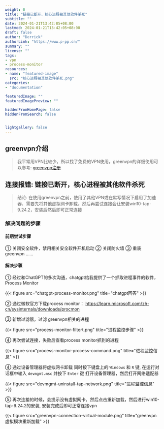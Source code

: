 ```yaml
---
weight: 0
title: "链接已断开，核心进程被其他软件杀死"
subtitle: ""
date: 2024-01-21T13:42:05+08:00
lastmod: 2024-01-21T13:42:05+08:00
draft: false
author: "Derrick"
authorLink: "https://www.p-pp.cn/"
summary: ""
license: ""
tags: 
- vpn
- process-monitor
resources:
- name: "featured-image"
  src: "核心进程被其他软件杀死.png"
categories: 
- "documentation"

featuredImage: ""
featuredImagePreview: ""

hiddenFromHomePage: false
hiddenFromSearch: false


lightgallery: false
---
```


## greenvpn介绍

> 我平常用VPN比较少，所以找了免费的VPN使用，greenvpn的详细使用可以参考: [greenvpn注册](../greenvpn-register#greenvpn-register)

## 连接报错: 链接已断开，核心进程被其他软件杀死

> 结论: 在使用greenvpn之前，使用了其他VPN或在默写情况下启用了加速器，需要先将其他虚拟网卡卸载，然后再尝试连接会让安装win10-tap-9.24.2，安装后然后即可正常连接

### 解决问题的步骤

#### 前期尝试步骤

① 关闭安全软件，禁用相关安全软件开机启动
② 关闭防火墙
③ 重装greenvpn
……

#### 解决步骤

① 经过和ChatGPT的多次沟通，chatgpt给我提供了一个抓取进程事件的软件， Process Monitor
<!-- ![Alt text](chatgpt-process-monitor.png) -->

{{< figure src="chatgpt-process-monitor.png" title="chatgpt回答" >}}

② 通过微软官方下载process monitor： https://learn.microsoft.com/zh-cn/sysinternals/downloads/procmon

③ 新增过滤器，过滤 greenvpn相关的进程
<!-- ![Alt text](process-monitor-filtert.png) -->

{{< figure src="process-monitor-filtert.png" title="进程监控步骤" >}}

④ 再次尝试连接，失败后查看process monitor抓到的进程
<!-- ![Alt text](process-monitor-process-command.png) -->

{{< figure src="process-monitor-process-command.png" title="进程监控信息" >}}

④ 通过设备管理器将虚拟网卡卸载
同时按下键盘上的 `Windows` 和 `R` 键, 在运行对话框中输入 `devmgmt.msc` 并按下 `Enter` 键 打开设备管理器，然后打开网络适配器
<!-- ![Alt text](devmgmt-uninstall-tap-network.png) -->

{{< figure src="devmgmt-uninstall-tap-network.png" title="进程监控信息" >}}

⑤ 再次连接的时候，会提示没有虚拟网卡，然后点击重新加载，然后进行win10-tap-9.24.2的安装, 安装完成后即可正常连接vpn
<!-- ![Alt text](greenvpn-connection-virtual-module.png) -->

{{< figure src="greenvpn-connection-virtual-module.png" title="greenvpn虚拟模块重新加载" >}}

